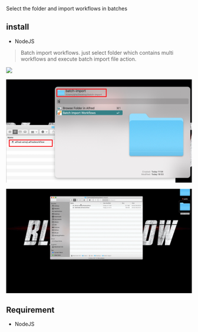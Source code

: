 Select the folder and import workflows in batches

## install
- NodeJS
<!-- more -->
> Batch import workflows. just select folder which contains multi workflows and execute batch import file action.

[![](https://img.shields.io/badge/version-v1.0.0-green)](./Batch%20Import%20Workflows.alfredworkflow)

![](./screenshot.jpeg)

![](./screenshot.gif)

## Requirement
- NodeJS

